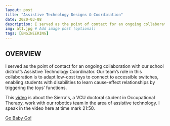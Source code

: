 ```yaml
---
layout: post
title: "Assistive Technology Designs & Coordination"
date: 2020-03-08
description: I served as the point of contact for an ongoing collaboration with our school district’s Assistive Technology Coordinator. Our team’s role in this collaboration is to adapt low-cost toys to connect to accessible switches, enabling students with disabilities to learn cause-effect relationships by triggering the toys’ functions.  # Add post description (optional)
img: at1.jpg # Add image post (optional)
tags: [ENGINEERING]
---
```





## OVERVIEW

I served as the point of contact for an ongoing collaboration with our school district’s Assistive Technology Coordinator. Our team’s role in this collaboration is to adapt low-cost toys to connect to accessible switches, enabling students with disabilities to learn cause-effect relationships by triggering the toys’ functions.

This [video](http://team2363.org/2020/04/beyond-chairmans-teaming-up-to-build-assistive-tech) is about the Sierra's, a VCU doctoral student in Occupational Therapy, work with our robotics team in the area of assistive technology.   I speak in the video here at time mark 21:50.

[Go Baby Go!](http://team2363.org/2019/04/accessible-controls-for-ride-on-toy-car)
